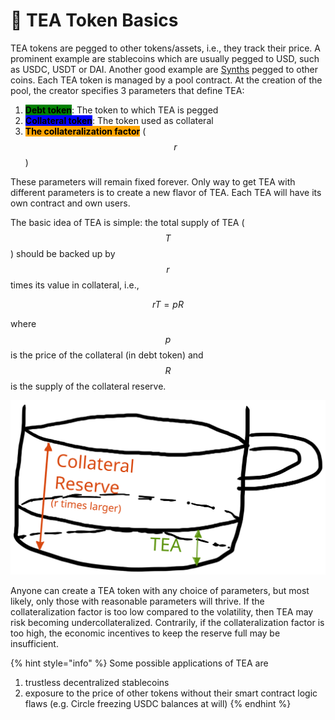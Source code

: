 # 🍵 TEA Token Basics

TEA tokens are pegged to other tokens/assets, i.e., they track their price. A prominent example are stablecoins which are usually pegged to USD, such as USDC, USDT or DAI. Another good example are [Synths](https://synthetix.io/synths) pegged to other coins. Each TEA token is managed by a pool contract. At the creation of the pool, the creator specifies 3 parameters that define TEA:

1. <mark style="background-color:green;">**Debt token**</mark>: The token to which TEA is pegged
2. <mark style="background-color:blue;">**Collateral token**</mark>: The token used as collateral
3. <mark style="background-color:orange;">**The collateralization factor**</mark> ($$r$$)

These parameters will remain fixed forever. Only way to get TEA with different parameters is to create a new flavor of TEA. Each TEA will have its own contract and own users.

The basic idea of TEA is simple: the total supply of TEA ($$T$$) should be backed up by $$r$$ times its value in collateral, i.e.,

$$
\begin{equation}r T = p R\end{equation}
$$

where $$p$$ is the price of the collateral (in debt token) and $$R$$ is the supply of the collateral reserve.​

<img src="../../.gitbook/assets/file.drawing (7).svg" alt="" class="gitbook-drawing">

Anyone can create a TEA token with any choice of parameters, but most likely, only those with reasonable parameters will thrive. If the collateralization factor is too low compared to the volatility, then TEA may risk becoming undercollateralized. Contrarily, if the collateralization factor is too high, the economic incentives to keep the reserve full may be insufficient.&#x20;

{% hint style="info" %}
Some possible applications of TEA are

1. trustless decentralized stablecoins
2. exposure to the price of other tokens without their smart contract logic flaws (e.g. Circle freezing USDC balances at will)
{% endhint %}
